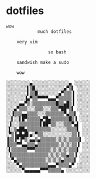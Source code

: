 dotfiles
========

    
    wow
                much dotfiles

        very vim

                    so bash

        sandwish make a sudo

        wow

    ░░░░░░░░░▄░░░░░░░░░░░░░░▄ ░░░░░░
    ░░░░░░░░▌▒█░░░░░░░░░░░▄▀▒▌ ░░░░░
    ░░░░░░░░▌▒▒█░░░░░░░░▄▀▒▒▒▐ ░░░░░
    ░░░░░░░▐▄▀▒▒▀▀▀▀▄▄▄▀▒▒▒▒▒▐ ░░░░░
    ░░░░░▄▄▀▒░▒▒▒▒▒▒▒▒▒█▒▒▄█▒▐ ░░░░░
    ░░░▄▀▒▒▒░░░▒▒▒░░░▒▒▒▀██▀▒▌ ░░░░░
    ░░▐▒▒▒▄▄▒▒▒▒░░░▒▒▒▒▒▒▒▀▄▒▒▌ ░░░░
    ░░▌░░▌█▀▒▒▒▒▒▄▀█▄▒▒▒▒▒▒▒█▒▐ ░░░░
    ░▐░░░▒▒▒▒▒▒▒▒▌██▀▒▒░░░▒▒▒▀▄▌ ░░░
    ░▌░▒▄██▄▒▒▒▒▒▒▒▒▒░░░░░░▒▒▒▒▌ ░░░
    ░▀▒▐▄█▄█▌▄░▀▒▒░░░░░░░░░░░▒▒▐ ░░░
    ▐▒▒▐▀▐▀▒░▄▄▒▄▒▒▒▒▒▒░▒░▒░▒▒▒▒▌ ░░
    ▐▒▒▒▀▀▄▄▒▒▒▄▒▒▒▒▒▒▒▒░▒░▒░▒▒▐ ░░░
    ░▌▒▒▒▒▒▒▀▀▀▒▒▒▒▒▒░▒░▒░▒░▒▒▒▌ ░░░
    ░▐▒▒▒▒▒▒▒▒▒▒▒▒▒▒░▒░▒░▒▒▄▒▒▐ ░░░░
    ░░▀▄▒▒▒▒▒▒▒▒▒▒▒░▒░▒░▒▄▒▒▒▒▌ ░░░░
    ░░░░▀▄▒▒▒▒▒▒▒▒▒▒▄▄▄▀▒▒▒▒▄▀ ░░░░░
    ░░░░░░▀▄▄▄▄▄▄▀▀▀▒▒▒▒▒▄ ░░░░░░░░░

